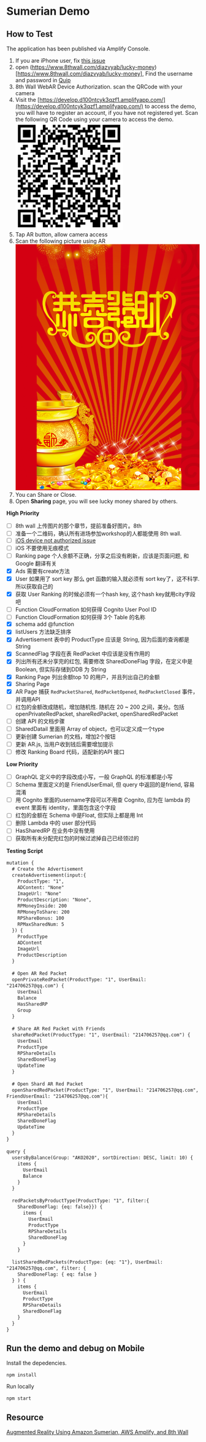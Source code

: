 # Sumerian Demo

## How to Test

The application has been published via Amplify Console.

1. If you are iPhone user, fix [this issue](https://www.8thwall.com/docs/web/#device-not-authorized)
1. open (https://www.8thwall.com/diazvyab/lucky-money)[https://www.8thwall.com/diazvyab/lucky-money], Find the username and password in [Quip](https://quip-amazon.com/3g5UAAV1Tt2u/Lucky-Money-App)
1. 8th Wall WebAR Device Authorization. scan the QRCode with your camera
1. Visit the [https://develop.d100ntcyk3qzf1.amplifyapp.com/](https://develop.d100ntcyk3qzf1.amplifyapp.com/) to access the demo, you will have to register an account, if you have not registered yet. Scan the following QR Code using your camera to access the demo.
    ![QRCode](assets/qrcode.png)
1. Tap AR button, allow camera access
1. Scan the following picture using AR
    ![LuckyMoney](assets/luckymoney.png)
1. You can Share or Close.
1. Open **Sharing** page, you will see lucky money shared by others.

**High Priority**

- [ ] 8th wall 上传图片的那个章节，提前准备好图片。8th
- [ ] 准备一个二维码，确认所有进场参加workshop的人都能使用 8th wall.
- [ ] [iOS device not authorized issue](https://www.8thwall.com/docs/web/#device-not-authorized)
- [ ] iOS 不要使用无痕模式
- [ ] Ranking page 个人余额不正确，分享之后没有刷新，应该是页面问题, 和 Google 翻译有关
- [x] Ads 需要有create方法
- [x] User 如果用了 sort key 那么 get 函数的输入就必须有 sort key了，这不科学. 所以获取自己的
- [x] 获取 User Ranking 的时候必须有一个hash key, 这个hash key就用city字段吧
- [ ] Function CloudFormation 如何获得 Cognito User Pool ID
- [ ] Function CloudFormation 如何获得 3个 Table 的名称
- [x] schema add @function
- [x] listUsers 方法缺乏排序
- [x] Advertisement 表中的 ProductType 应该是 String, 因为后面的查询都是String
- [x] ScannedFlag 字段在表 RedPacket 中应该是没有作用的
- [x] 列出所有还未分享完的红包, 需要修改 SharedDoneFlag 字段，在定义中是 Boolean, 但实际存储到DDB 为 String
- [x] Ranking Page 列出余额top 10 的用户，并且列出自己的金额
- [x] Sharing Page
- [x] AR Page 捕获 `RedPacketShared`, `RedPacketOpened`, `RedPacketClosed` 事件， 并调用API
- [ ] 红包的金额改成随机，增加随机性. 随机在 20 ~ 200 之间，美分。包括openPrivateRedPacket, shareRedPacket, openSharedRedPacket
- [ ] 创建 API 的文档步骤
- [ ] SharedDatail 里面用 Array of object，也可以定义成一个type
- [ ] 更新创建 Sumerian 的文档，增加2个按钮
- [ ] 更新 AR.js, 当用户收到钱后需要增加提示
- [ ] 修改 Ranking Board 代码，适配新的API 接口

**Low Priority**

- [ ] GraphQL 定义中的字段改成小写，一般 GraphQL 的标准都是小写
- [ ] Schema 里面定义的是 FriendUserEmail, 但 query 中返回的是friend, 容易混淆
- [ ] 用 Cognito 里面的username字段可以不用查 Cognito, 应为在 lambda 的event 里面有 identity，里面包含这个字段
- [ ] 红包的金额在 Schema 中是Float, 但实际上都是用 Int
- [ ] 删除 Lambda 中的 user 部分代码
- [ ] HasSharedRP 在业务中没有使用
- [ ] 获取所有未分配完红包的时候过滤掉自己已经领过的

**Testing Script**
```
mutation {
  # Create the Advertisement
  createAdvertisement(input:{
    ProductType: "1",
    ADContent: "None"
    ImageUrl: "None"
    ProductDescription: "None",
    RPMoneyInside: 200
    RPMoneyToShare: 200
    RPShareBonus: 100
    RPMaxSharedNum: 5
  }) {
    ProductType
    ADContent
    ImageUrl
    ProductDescription
  }
  
  # Open AR Red Packet
  openPrivateRedPacket(ProductType: "1", UserEmail: "214706257@qq.com") {
    UserEmail
    Balance
    HasSharedRP
    Group
  }
  
  # Share AR Red Packet with Friends
  shareRedPacket(ProductType: "1", UserEmail: "214706257@qq.com") {
    UserEmail
    ProductType
    RPShareDetails
    SharedDoneFlag
    UpdateTime
  }
  
  # Open Shard AR Red Packet
  openSharedRedPacket(ProductType: "1", UserEmail: "214706257@qq.com", FriendUserEmail: "214706257@qq.com"){
    UserEmail
    ProductType
    RPShareDetails
    SharedDoneFlag
    UpdateTime
  }
}

query {
  usersByBalance(Group: "AKO2020", sortDirection: DESC, limit: 10) {
    items {
      UserEmail
      Balance
    }
  }

  redPacketsByProductType(ProductType: "1", filter:{
    SharedDoneFlag: {eq: false}}) {
      items {
        UserEmail
        ProductType
        RPShareDetails
        SharedDoneFlag
      }
    }

  listSharedRedPackets(ProductType: {eq: "1"}, UserEmail: "214706257@qq.com", filter: {
    SharedDoneFlag: { eq: false }
  } ) {
    items {
      UserEmail
      ProductType
      RPShareDetails
      SharedDoneFlag
    }
  }
}

```

## Run the demo and debug on Mobile

Install the depedencies.
```shell
npm install 
```

Run locally
```shell
npm start
```

## Resource

[Augmented Reality Using Amazon Sumerian, AWS Amplify, and 8th Wall](https://docs.sumerian.amazonaws.com/tutorials/create/intermediate/augmented-reality-using-sumerian-8thwall/)

